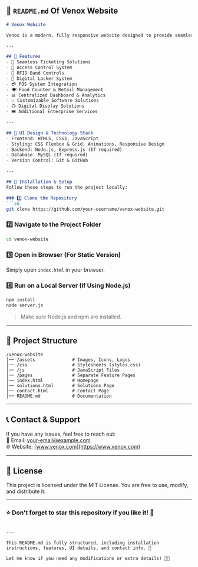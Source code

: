 

## 📌 `README.md` Of Venox Website
```md
# Venox Website

Venox is a modern, fully responsive website designed to provide seamless solutions for businesses, including RFID Band Controls, Digital Locker, POS System, Access Control, and more. It offers an interactive UI, dynamic features, and an optimized user experience.

---

## 🚀 Features
- 🌟 Seamless Ticketing Solutions  
- 🔐 Access Control System  
- 📶 RFID Band Controls  
- 🏢 Digital Locker System  
- 💳 POS System Integration  
- 🍽️ Food Counter & Retail Management  
- 📊 Centralized Dashboard & Analytics  
- 💡 Customizable Software Solutions  
- 📺 Digital Display Solutions  
- 🎟️ Additional Enterprise Services  

---

## 🎨 UI Design & Technology Stack
- Frontend: HTML5, CSS3, JavaScript  
- Styling: CSS Flexbox & Grid, Animations, Responsive Design  
- Backend: Node.js, Express.js (If required)  
- Database: MySQL (If required)  
- Version Control: Git & GitHub  

---

## 🔧 Installation & Setup
Follow these steps to run the project locally:

### 1️⃣ Clone the Repository
```sh
git clone https://github.com/your-username/venox-website.git
```
### 2️⃣ Navigate to the Project Folder
```sh
cd venox-website
```
### 3️⃣ Open in Browser (For Static Version)
Simply open `index.html` in your browser.

### 4️⃣ Run on a Local Server (If Using Node.js)
```sh
npm install
node server.js
```
> Make sure Node.js and npm are installed.

---

## 📌 Project Structure
```
/venox-website
│── /assets              # Images, Icons, Logos
│── /css                 # Stylesheets (styles.css)
│── /js                  # JavaScript Files
│── /pages               # Separate Feature Pages
│── index.html           # Homepage
│── solutions.html       # Solutions Page
│── contact.html         # Contact Page
│── README.md            # Documentation
```

---

## 📞 Contact & Support
If you have any issues, feel free to reach out:  
📧 Email: your-email@example.com  
🌐 Website: [www.venox.com](https://www.venox.com)  

---

## 📜 License
This project is licensed under the MIT License. You are free to use, modify, and distribute it.

---

### ⭐ Don't forget to star this repository if you like it! 🌟
```

---

This README.md is fully structured, including installation instructions, features, UI details, and contact info. 🎯  

Let me know if you need any modifications or extra details! 🚀🔥
